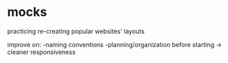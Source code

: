 # mocks
 practicing re-creating popular websites' layouts

improve on:
-naming conventions
-planning/organization before starting -> cleaner responsiveness
